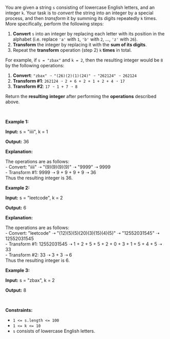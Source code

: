 <p>You are given a string <code>s</code> consisting of lowercase English letters, and an integer <code>k</code>. Your task is to <em>convert</em> the string into an integer by a special process, and then <em>transform</em> it by summing its digits repeatedly <code>k</code> times. More specifically, perform the following steps:</p>

<ol>
	<li><strong>Convert</strong> <code>s</code> into an integer by replacing each letter with its position in the alphabet (i.e.&nbsp;replace <code>&#39;a&#39;</code> with <code>1</code>, <code>&#39;b&#39;</code> with <code>2</code>, ..., <code>&#39;z&#39;</code> with <code>26</code>).</li>
	<li><strong>T</strong><strong>ransform</strong> the integer by replacing it with the <strong>sum of its digits</strong>.</li>
	<li>Repeat the <strong>transform</strong> operation (step 2) <code>k</code><strong> times</strong> in total.</li>
</ol>

<p>For example, if <code>s = &quot;zbax&quot;</code> and <code>k = 2</code>, then the resulting integer would be <code>8</code> by the following operations:</p>

<ol>
	<li><strong>Convert</strong>: <code>&quot;zbax&quot; ➝ &quot;(26)(2)(1)(24)&quot; ➝ &quot;262124&quot; ➝ 262124</code></li>
	<li><strong>Transform #1</strong>: <code>262124 ➝ 2 + 6 + 2 + 1 + 2 + 4 ➝ 17</code></li>
	<li><strong>Transform #2</strong>: <code>17 ➝ 1 + 7 ➝ 8</code></li>
</ol>

<p>Return the <strong>resulting</strong> <strong>integer</strong> after performing the <strong>operations</strong> described above.</p>

<p>&nbsp;</p>
<p><strong class="example">Example 1:</strong></p>

<div class="example-block">
<p><strong>Input:</strong> <span class="example-io">s = &quot;iiii&quot;, k = 1</span></p>

<p><strong>Output:</strong> <span class="example-io">36</span></p>

<p><strong>Explanation:</strong></p>

<p>The operations are as follows:<br />
- Convert: &quot;iiii&quot; ➝ &quot;(9)(9)(9)(9)&quot; ➝ &quot;9999&quot; ➝ 9999<br />
- Transform #1: 9999 ➝ 9 + 9 + 9 + 9 ➝ 36<br />
Thus the resulting integer is 36.</p>
</div>

<p><strong class="example">Example 2:</strong></p>

<div class="example-block">
<p><strong>Input:</strong> <span class="example-io">s = &quot;leetcode&quot;, k = 2</span></p>

<p><strong>Output:</strong> <span class="example-io">6</span></p>

<p><strong>Explanation:</strong></p>

<p>The operations are as follows:<br />
- Convert: &quot;leetcode&quot; ➝ &quot;(12)(5)(5)(20)(3)(15)(4)(5)&quot; ➝ &quot;12552031545&quot; ➝ 12552031545<br />
- Transform #1: 12552031545 ➝ 1 + 2 + 5 + 5 + 2 + 0 + 3 + 1 + 5 + 4 + 5 ➝ 33<br />
- Transform #2: 33 ➝ 3 + 3 ➝ 6<br />
Thus the resulting integer is 6.</p>
</div>

<p><strong class="example">Example 3:</strong></p>

<div class="example-block">
<p><strong>Input:</strong> <span class="example-io">s = &quot;zbax&quot;, k = 2</span></p>

<p><strong>Output:</strong> <span class="example-io">8</span></p>
</div>

<p>&nbsp;</p>
<p><strong>Constraints:</strong></p>

<ul>
	<li><code>1 &lt;= s.length &lt;= 100</code></li>
	<li><code>1 &lt;= k &lt;= 10</code></li>
	<li><code>s</code> consists of lowercase English letters.</li>
</ul>
